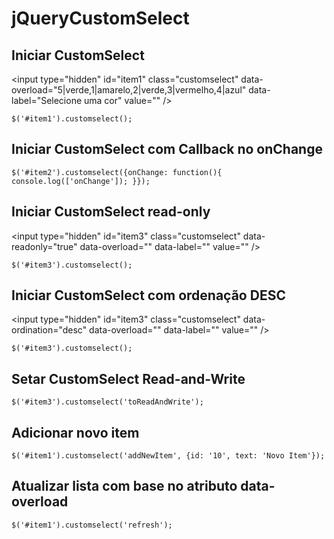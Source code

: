 jQueryCustomSelect
============

Iniciar CustomSelect
--------------------
&lt;input type="hidden" id="item1" class="customselect" data-overload="5|verde,1|amarelo,2|verde,3|vermelho,4|azul" data-label="Selecione uma cor" value="" /&gt;

	$('#item1').customselect();


	
Iniciar CustomSelect com Callback no onChange
---------------------------------------------------
	$('#item2').customselect({onChange: function(){ console.log(['onChange']); }});



Iniciar CustomSelect read-only
------------------------------
&lt;input type="hidden" id="item3" class="customselect" data-readonly="true" data-overload="" data-label="" value="" /&gt;

	$('#item3').customselect();

	
Iniciar CustomSelect com ordenação DESC
---------------------------------------
&lt;input type="hidden" id="item3" class="customselect" data-ordination="desc" data-overload="" data-label="" value="" /&gt;

	$('#item3').customselect();
	
	
Setar CustomSelect Read-and-Write
------------------------------

	$('#item3').customselect('toReadAndWrite');	


Adicionar novo item
-------------------
	$('#item1').customselect('addNewItem', {id: '10', text: 'Novo Item'});



Atualizar lista com base no atributo data-overload
--------------------------------------------------
	$('#item1').customselect('refresh');